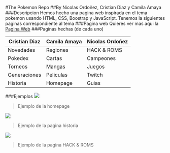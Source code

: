#The Pokemon Repo
##By Nicolas Ordoñez, Cristian Diaz y Camila Amaya
###Descripcion
Hemos hecho una pagina web inspirada en el tema pokemon usando HTML, CSS, Boostrap y JavaScript.
Tenemos la siguientes paginas correspondiente al tema
###Pagina web
Quieres ver mas aqui la [Pagina Web](https://akio1102.github.io/Pokedex/home/index.html)
###Paginas hechas  (de cada uno)

Cristian Diaz| Camila Amaya|Nicolas Ordoñez
------------- |-------------|------------
Novedades  | Regiones| HACK & ROMS
Pokedex  | Cartas| Campeones
Torneos  | Mangas| Juegos
Generaciones  | Peliculas| Twitch
Historia  | Homepage| Guias

###Ejemplos
![](https://media.discordapp.net/attachments/1095045364177965069/1098937331655905391/Screenshot_from_2023-04-21_06-31-25.png?width=1200&height=629)
> Ejemplo de la homepage

![](https://media.discordapp.net/attachments/1096132339354046586/1098945312686612611/Screenshot_from_2023-04-21_07-16-07.png?width=1200&height=629)
>Ejemplo de la pagina historia

![](https://media.discordapp.net/attachments/1096132339354046586/1098946281948336148/Screenshot_from_2023-04-21_07-20-00.png?width=1200&height=629)
>Ejemplo de la pagina HACK & ROMS 
